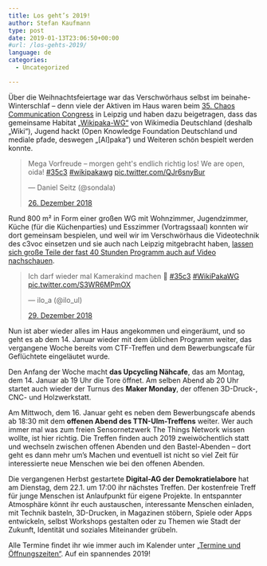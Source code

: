 ```yaml
---
title: Los geht’s 2019!
author: Stefan Kaufmann
type: post
date: 2019-01-13T23:06:50+00:00
#url: /los-gehts-2019/
language: de
categories:
  - Uncategorized

---
```

Über die Weihnachtsfeiertage war das Verschwörhaus selbst im beinahe-Winterschlaf – denn viele der Aktiven im Haus waren beim [35. Chaos Communication Congress][1] in Leipzig und haben dazu beigetragen, dass das gemeinsame Habitat [„Wikipaka-WG“][2] von Wikimedia Deutschland (deshalb „Wiki“), Jugend hackt (Open Knowledge Foundation Deutschland und mediale pfade, deswegen „[Al]paka“) und Weiteren schön bespielt werden konnte.

<blockquote class="twitter-tweet" data-lang="de">
  <p lang="de" dir="ltr">
    Mega Vorfreude &#8211; morgen geht's endlich richtig los! We are open, oida! <a href="https://twitter.com/hashtag/35c3?src=hash&ref_src=twsrc%5Etfw">#35c3</a> <a href="https://twitter.com/hashtag/wikipakawg?src=hash&ref_src=twsrc%5Etfw">#wikipakawg</a> <a href="https://t.co/QJr6snyBur">pic.twitter.com/QJr6snyBur</a>
  </p>&mdash; Daniel Seitz (@sondala) 
  
  <a href="https://twitter.com/sondala/status/1078071857381818369?ref_src=twsrc%5Etfw">26. Dezember 2018</a>
</blockquote>

Rund 800 m² in Form einer großen WG mit Wohnzimmer, Jugendzimmer, Küche (für die Küchenparties) und Esszimmer (Vortragssaal) konnten wir dort gemeinsam bespielen, und weil wir im Verschwörhaus die Videotechnik des c3voc einsetzen und sie auch nach Leipzig mitgebracht haben, [lassen sich große Teile der fast 40 Stunden Programm auch auf Video nachschauen][3].

<blockquote class="twitter-tweet" data-lang="de">
  <p lang="de" dir="ltr">
    Ich darf wieder mal Kamerakind machen &#x1f5a4; <a href="https://twitter.com/hashtag/35c3?src=hash&ref_src=twsrc%5Etfw">#35c3</a> <a href="https://twitter.com/hashtag/WikiPakaWG?src=hash&ref_src=twsrc%5Etfw">#WikiPakaWG</a> <a href="https://t.co/S3WR6MPmOX">pic.twitter.com/S3WR6MPmOX</a>
  </p>&mdash; ilo_a (@ilo_ul) 
  
  <a href="https://twitter.com/ilo_ul/status/1079090281029554176?ref_src=twsrc%5Etfw">29. Dezember 2018</a>
</blockquote>

Nun ist aber wieder alles im Haus angekommen und eingeräumt, und so geht es ab dem 14. Januar wieder mit dem üblichen Programm weiter, das vergangene Woche bereits vom CTF-Treffen und dem Bewerbungscafe für Geflüchtete eingeläutet wurde.

Den Anfang der Woche macht **das Upcycling Nähcafe**, das am Montag, dem 14. Januar ab 19 Uhr die Tore öffnet. Am selben Abend ab 20 Uhr startet auch wieder der Turnus des **Maker Monday**, der offenen 3D-Druck-, CNC- und Holzwerkstatt.

Am Mittwoch, dem 16. Januar geht es neben dem Bewerbungscafe abends ab 18:30 mit dem **offenen Abend des TTN-Ulm-Treffens** weiter. Wer auch immer mal was zum freien Sensornetzwerk The Things Network wissen wollte, ist hier richtig. Die Treffen finden auch 2019 zweiwöchentlich statt und wechseln zwischen offenen Abenden und den Bastel-Abenden – dort geht es dann mehr um&#8217;s Machen und eventuell ist nicht so viel Zeit für interessierte neue Menschen wie bei den offenen Abenden.

Die vergangenen Herbst gestartete **Digital-AG der Demokratielabore** hat am Dienstag, dem 22.1. um 17:00 ihr nächstes Treffen. Der kostenfreie Treff für junge Menschen ist Anlaufpunkt für eigene Projekte. In entspannter Atmosphäre könnt ihr euch austauschen, interessante Menschen einladen, mit Technik basteln, 3D-Drucken, in Magazinen stöbern, Spiele oder Apps entwickeln, selbst Workshops gestalten oder zu Themen wie Stadt der Zukunft, Identität und soziales Miteinander grübeln. 

Alle Termine findet ihr wie immer auch im Kalender unter [„Termine und Öffnungszeiten“][4]. Auf ein spannendes 2019!

 [1]: https://events.ccc.de/congress/2018/wiki/index.php/Main_Page
 [2]: https://cfp.temporaerhaus.de/35c3/schedule/
 [3]: https://media.ccc.de/c/35c3-wikipakawg
 [4]: /termine-und-oeffnungszeiten/
